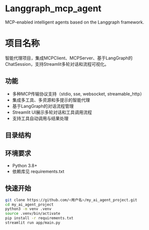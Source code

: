# Langgraph_mcp_agent
MCP-enabled intelligent agents based on the Langgraph framework.

# 项目名称

智能代理项目，集成MCPClient、MCPServer、基于LangGraph的ChatSession，支持Streamlit多轮对话和流程可视化。

## 功能

- 多种MCP传输协议支持（stdio, sse, websocket, streamable_http）
- 集成多工具、多资源和多提示的智能代理
- 基于LangGraph的对话流程管理
- Streamlit UI展示多轮对话和工具调用流程
- 支持工具自动调用与结果处理

## 目录结构

## 环境要求

- Python 3.8+
- 依赖库见 requirements.txt

## 快速开始

```bash
git clone https://github.com/<用户名>/my_ai_agent_project.git
cd my_ai_agent_project
python3 -m venv .venv
source .venv/bin/activate
pip install -r requirements.txt
streamlit run app/main.py

